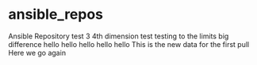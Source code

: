 # ansible_repos
Ansible Repository
test 3
 4th dimension test
testing to the limits
big difference
hello
hello
hello
hello
hello
This is the new data for the first pull
Here we go again
